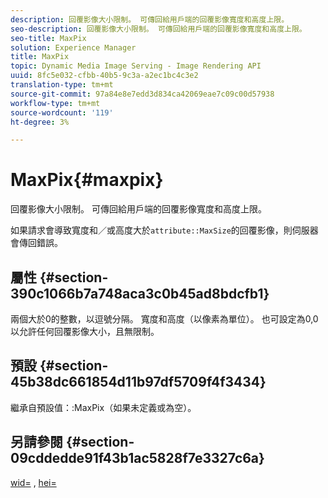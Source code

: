 ```yaml
---
description: 回覆影像大小限制。 可傳回給用戶端的回覆影像寬度和高度上限。
seo-description: 回覆影像大小限制。 可傳回給用戶端的回覆影像寬度和高度上限。
seo-title: MaxPix
solution: Experience Manager
title: MaxPix
topic: Dynamic Media Image Serving - Image Rendering API
uuid: 8fc5e032-cfbb-40b5-9c3a-a2ec1bc4c3e2
translation-type: tm+mt
source-git-commit: 97a84e8e7edd3d834ca42069eae7c09c00d57938
workflow-type: tm+mt
source-wordcount: '119'
ht-degree: 3%

---
```



# MaxPix{#maxpix}

回覆影像大小限制。 可傳回給用戶端的回覆影像寬度和高度上限。

如果請求會導致寬度和／或高度大於`attribute::MaxSize`的回覆影像，則伺服器會傳回錯誤。

## 屬性 {#section-390c1066b7a748aca3c0b45ad8bdcfb1}

兩個大於0的整數，以逗號分隔。 寬度和高度（以像素為單位）。 也可設定為0,0以允許任何回覆影像大小，且無限制。

## 預設 {#section-45b38dc661854d11b97df5709f4f3434}

繼承自預設值：:MaxPix（如果未定義或為空）。

## 另請參閱 {#section-09cddedde91f43b1ac5828f7e3327c6a}

[wid=](../../../../../ir-api/http-protocol/image-rendering-api-ref/c-ir-http-protocol-ref/c-ir-http-protocol-command-reference/r-ir-wid.md#reference-b7e691b0624941168c94b2749ae233ec) , [hei=](../../../../../ir-api/http-protocol/image-rendering-api-ref/c-ir-http-protocol-ref/c-ir-http-protocol-command-reference/r-ir-hei.md#reference-1c08f60365a94417a39867c09cac5478)

